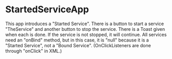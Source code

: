 # StartedServiceApp
This app introduces a "Started Service".  There is a button to start a service "TheService" and another button to stop the service. There is a Toast given when each is done.  If the service is not stopped, it will continue.  All services need an "onBind" method, but in this case, it is "null" because it is a "Started Service", not a "Bound Service".  (OnClickListeners are done through "onClick" in XML.)
